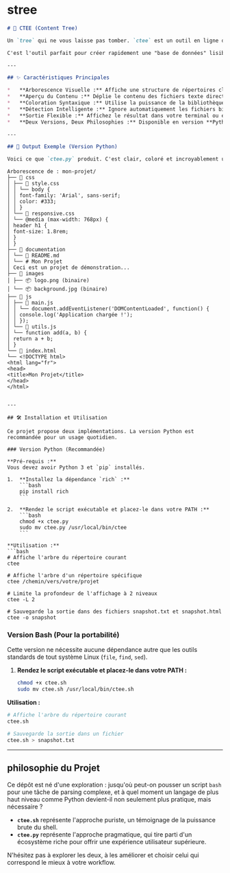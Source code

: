 # stree

```markdown
# 🦅 CTEE (Content Tree)

Un `tree` qui ne vous laisse pas tomber. `ctee` est un outil en ligne de commande qui affiche l'arborescence d'un répertoire, mais qui va plus loin en affichant également le contenu des fichiers texte, avec une coloration syntaxique.

C'est l'outil parfait pour créer rapidement une "base de données" lisible de n'importe quel projet de code, que ce soit pour documenter, partager ou simplement analyser une architecture.

---

## ✨ Caractéristiques Principales

*   **Arborescence Visuelle :** Affiche une structure de répertoires claire et hiérarchique.
*   **Aperçu du Contenu :** Déplie le contenu des fichiers texte directement dans l'arbre.
*   **Coloration Syntaxique :** Utilise la puissance de la bibliothèque `rich` pour une lisibilité maximale (Python).
*   **Détection Intelligente :** Ignore automatiquement les fichiers binaires, les images, et les dossiers non pertinents comme `.git` ou `node_modules`.
*   **Sortie Flexible :** Affichez le résultat dans votre terminal ou exportez-le en fichiers `.txt` et `.html` propres.
*   **Deux Versions, Deux Philosophies :** Disponible en version **Python** (recommandée) pour la puissance et en version **Bash** pour la portabilité maximale.

---

## 🚀 Output Exemple (Version Python)

Voici ce que `ctee.py` produit. C'est clair, coloré et incroyablement utile.

```
    Arborescence de : mon-projet/
    ├── 📁 css
    │ ├── 📄 style.css
    │ │ └── body {
    │ │ font-family: 'Arial', sans-serif;
    │ │ color: #333;
    │ │ }
    │ └── 📄 responsive.css
    │ └── @media (max-width: 768px) {
    │ header h1 {
    │ font-size: 1.8rem;
    │ }
    │ }
    ├── 📁 documentation
    │ └── 📄 README.md
    │ └── # Mon Projet
    │ Ceci est un projet de démonstration...
    ├── 📁 images
    │ ├── 📦 logo.png (binaire)
    │ └── 📦 background.jpg (binaire)
    ├── 📁 js
    │ ├── 📄 main.js
    │ │ └── document.addEventListener('DOMContentLoaded', function() {
    │ │ console.log('Application chargée !');
    │ │ });
    │ └── 📄 utils.js
    │ └── function add(a, b) {
    │ return a + b;
    │ }
    └── 📄 index.html
    └── <!DOCTYPE html>
    <html lang="fr">
    <head>
    <title>Mon Projet</title>
    </head>
    </html>
```

---

## 🛠️ Installation et Utilisation

Ce projet propose deux implémentations. La version Python est recommandée pour un usage quotidien.

### Version Python (Recommandée)

**Pré-requis :**
Vous devez avoir Python 3 et `pip` installés.

1.  **Installez la dépendance `rich` :**
    ```bash
    pip install rich
    ```

2.  **Rendez le script exécutable et placez-le dans votre PATH :**
    ```bash
    chmod +x ctee.py
    sudo mv ctee.py /usr/local/bin/ctee
    ```

**Utilisation :**
```bash
# Affiche l'arbre du répertoire courant
ctee

# Affiche l'arbre d'un répertoire spécifique
ctee /chemin/vers/votre/projet

# Limite la profondeur de l'affichage à 2 niveaux
ctee -L 2

# Sauvegarde la sortie dans des fichiers snapshot.txt et snapshot.html
ctee -o snapshot
```

### Version Bash (Pour la portabilité)

Cette version ne nécessite aucune dépendance autre que les outils standards de tout système Linux (`file`, `find`, `sed`).

1.  **Rendez le script exécutable et placez-le dans votre PATH :**
    ```bash
    chmod +x ctee.sh
    sudo mv ctee.sh /usr/local/bin/ctee.sh
    ```

**Utilisation :**
```bash
# Affiche l'arbre du répertoire courant
ctee.sh

# Sauvegarde la sortie dans un fichier
ctee.sh > snapshot.txt
```

---

##  philosophie du Projet

Ce dépôt est né d'une exploration : jusqu'où peut-on pousser un script `bash` pour une tâche de parsing complexe, et à quel moment un langage de plus haut niveau comme Python devient-il non seulement plus pratique, mais nécessaire ?

*   **`ctee.sh`** représente l'approche puriste, un témoignage de la puissance brute du shell.
*   **`ctee.py`** représente l'approche pragmatique, qui tire parti d'un écosystème riche pour offrir une expérience utilisateur supérieure.

N'hésitez pas à explorer les deux, à les améliorer et choisir celui qui correspond le mieux à votre workflow.
